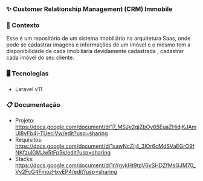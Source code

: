 ### ✨ Customer Relationship Management (CRM) Immobile

### 📕 Contexto
Esse é um repositório de um sistema imobiliário na arquitetura Saas, onde pode se cadastrar imagens e informações de um imóvel  e o mesmo tem a disponibilidade de cada imobiliária devidamente cadastrada , cadastrar cada imóvel do seu cliente.

### 🖥️ Tecnologias

- Laravel v11

### 📋 Documentação

- Projeto: https://docs.google.com/document/d/17_MSJy2gjZbOy65EuaZHidjKJAmUl8vFb4j-TUeciVw/edit?usp=sharing
- Requisitos: https://docs.google.com/document/d/1sawNcZij4_3IOr6cMdSVaEGrO9fNKfzulGMJw5tFp5k/edit?usp=sharing
- Stacks: https://docs.google.com/document/d/1nYgykHt9tpV6ySHDZfMsGJM70_Vv2FcG4FmozHxvEP4/edit?usp=sharing

